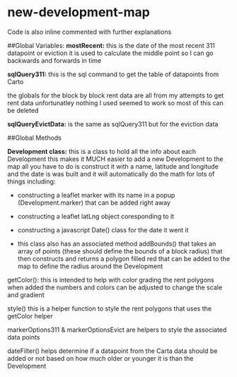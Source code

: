 # new-development-map

Code is also inline commented with further explanations

##Global Variables:
**mostRecent:** this is the date of the most recent 311 datapoint or eviction it is used to calculate the middle point so I can go backwards and forwards in time

**sqlQuery311:** this is the sql command to get the table of datapoints from Carto

the globals for the block by block rent data are all from my attempts to get rent data
unfortunatley nothing I used seemed to work so most of this can be deleted

**sqlQueryEvictData:** is the same as sqlQuery311 but for the eviction data

##Global Methods

**Development class:** this is a class to hold all the info about each Development
this makes it MUCH easier to add a new Development to the map all you have to do is construct it with
a name, latitude and longitude and the date is was built and it will automatically do the math for lots of things including:
* constructing a leaflet marker with its name in a popup (Development.marker) that can be added right away
* constructing a leaflet latLng object coresponding to it
* constructing a javascript Date() class for the date it went it

* this class also has an associated method addBounds() that takes an array of points (these should define the bounds of a block radius)
 that then constructs and returns a polygon filled red that can be added to the map to define the radius around the Development

 getColor(): this is intended to help with color grading the rent polygons when added the numbers and colors can be adjusted to change the scale and gradient

 style() this is a helper function to style the rent polygons that uses the getColor helper

 markerOptions311 & markerOptionsEvict are helpers to style the associated data points

 dateFilter() helps determine if a datapoint from the Carta data should be added or not based on how much older or younger it is than the Development
